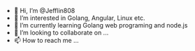 - 👋 Hi, I’m @Jefflin808
- 👀 I’m interested in Golang, Angular, Linux etc.
- 🌱 I’m currently learning Golang web programing and node.js 
- 💞️ I’m looking to collaborate on ...
- 📫 How to reach me ...

<!---
Jefflin808/Jefflin808 is a ✨ special ✨ repository because its `README.md` (this file) appears on your GitHub profile.
You can click the Preview link to take a look at your changes.
--->
